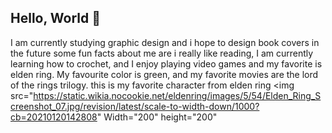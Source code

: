 ## Hello, World 👋
I am currently studying graphic design and i hope to design book covers in the future
some fun facts about me are i really like reading,
I am currently learning how to crochet,
and I enjoy playing video games and my favorite is elden ring.
My favourite color is green,
and my favorite movies are the lord of the rings trilogy.
this is my favorite character from elden ring
<img src="https://static.wikia.nocookie.net/eldenring/images/5/54/Elden_Ring_Screenshot_07.jpg/revision/latest/scale-to-width-down/1000?cb=20210120142808" Width="200" height="200"


<!--
**Mistborn112/Mistborn112** is a ✨ _special_ ✨ repository because its `README.md` (this file) appears on your GitHub profile.

Here are some ideas to get you started:

- 🔭 I’m currently working on ...
- 🌱 I’m currently learning ...
- 👯 I’m looking to collaborate on ...
- 🤔 I’m looking for help with ...
- 💬 Ask me about ...
- 📫 How to reach me: ...
- 😄 Pronouns: ...
- ⚡ Fun fact: ...
-->